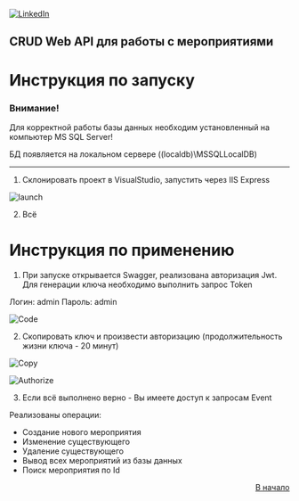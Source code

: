 <div id="top"></div>

[![LinkedIn][linkedin-shield]][linkedin-url]
  


## CRUD Web API для работы с мероприятиями

# Инструкция по запуску

### Внимание!

Для корректной работы базы данных необходим установленный на компьютер MS SQL Server!

БД появляется на локальном сервере ((localdb)\\MSSQLLocalDB)
__________________________________________________________________________________

1. Склонировать проект в VisualStudio, запустить через IIS Express

![launch](https://user-images.githubusercontent.com/80919963/185363957-bcd1ca40-2d2e-41df-b5f0-a345f128ac0b.PNG)

2. Всё

# Инструкция по применению

1. При запуске открывается Swagger, реализована авторизация Jwt.
Для генерации ключа необходимо выполнить запрос Token

Логин: admin
Пароль: admin 

![Code](https://user-images.githubusercontent.com/80919963/185365699-7949d95d-ac0e-45e2-a053-e190b18dc427.PNG)

2. Скопировать ключ и произвести авторизацию (продолжительность жизни ключа - 20 минут)

![Copy](https://user-images.githubusercontent.com/80919963/185366038-3fcb4c62-3ec6-4c28-9b76-30e1ccb059a7.PNG)

![Authorize](https://user-images.githubusercontent.com/80919963/185366052-da407b3d-e6ee-480e-8353-9963bfcd539c.PNG)

3. Если всё выполнено верно - Вы имеете доступ к запросам Event

Реализованы операции:
* Создание нового мероприятия
* Изменение существующего
* Удаление существующего
* Вывод всех мероприятий из базы данных
* Поиск мероприятия по Id


<p align="right"><a href="#top">В начало</a></p>


<!-- https://www.markdownguide.org/basic-syntax/#reference-style-links -->
[linkedin-shield]: https://img.shields.io/badge/-LinkedIn-black.svg?style=for-the-badge&logo=linkedin&colorB=555
[linkedin-url]: https://www.linkedin.com/in/maxim-anisovec/

